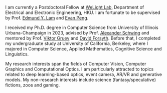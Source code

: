 I am currently a Postdoctoral Fellow at [WeLight Lab](https://hku.welight.fun/), Department of Electrical and Electronic Engineering, HKU. I am fortunate to be supervised by Prof. [Edmund Y. Lam](https://www.eee.hku.hk/~elam/) and [Evan Peng](https://www.eee.hku.hk/~evanpeng/). 

I received my Ph.D. degree in Computer Science from University of Illinois Urbana-Champaign in 2023, advised by Prof. [Alexander Schwing](https://www.alexander-schwing.de/) and mentored by Prof. [Viktor Gruev](https://ece.illinois.edu/about/directory/faculty/vgruev) and [David Forsyth](https://luthuli.cs.uiuc.edu/~daf/). Before that, I completed my undergraduate study at University of California, Berkeley, where I majored in Computer Science, Applied Mathematics, Cognitive Science and Linguistics.

My research interests span the fields of Computer Vision, Computer Graphics and Computational Optics. I am particularly attracted to topics related to deep learning-based optics, event camera, AR/VR and generative models. My non-research interests include science (fantasy/speculative) fictions, zoos and gaming.
